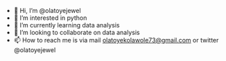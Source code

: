 - 👋 Hi, I’m @olatoyejewel
- 👀 I’m interested in python
- 🌱 I’m currently learning data analysis
- 💞️ I’m looking to collaborate on data analysis
- 📫 How to reach me is via mail olatoyekolawole73@gmail.com or twitter @olatoyejewel

<!---
olatoyejewel/olatoyejewel is a ✨ special ✨ repository because its `README.md` (this file) appears on your GitHub profile.
You can click the Preview link to take a look at your changes.
--->
